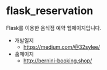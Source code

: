 # flask_reservation
Flask를 이용한 음식점 예약 웹페이지입니다.
- 개발일지
  - https://medium.com/@32sylee/
- 홈페이지
  - http://bernini-booking.shop/
